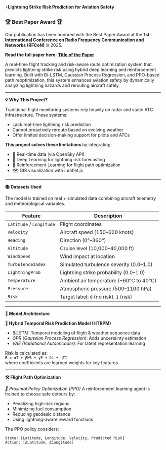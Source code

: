 ⚡**Lightning Strike Risk Prediction for Aviation Safety**

### 🏆 Best Paper Award 🏆

Our publication has been honored with the Best Paper Award at the **1st International Conference on Radio Frequency Communication and Networks (RFCoN)** in 2025.

**Read the full paper here:**
[**Title of the Paper**](https://ieeexplore.ieee.org/document/11085355)














A real-time flight tracking and risk-aware route optimization system that predicts lightning strike risk using hybrid deep learning and reinforcement learning. Built with Bi-LSTM, Gaussian Process Regression, and PPO-based path reoptimization, this system enhances aviation safety by dynamically analyzing lightning hazards and rerouting aircraft safely.

---

**💡 Why This Project?**

Traditional flight monitoring systems rely heavily on radar and static ATC infrastructure. These systems:
- Lack real-time lightning risk prediction
- Cannot proactively reroute based on evolving weather
- Offer limited decision-making support for pilots and ATCs

**This project solves these limitations** by integrating:
- 🔁 Real-time data (via OpenSky API)
- 🧠 Deep Learning for lightning risk forecasting
- 🧭 Reinforcement Learning for flight path optimization
- 🗺️ GIS visualization with Leaflet.js

---

**📚 Datasets Used**

The model is trained on real + simulated data combining aircraft telemetry and meteorological variables.

| Feature | Description |
|--------|-------------|
| `Latitude` / `Longitude` | Flight coordinates |
| `Velocity` | Aircraft speed (150–600 knots) |
| `Heading` | Direction (0°–360°) |
| `Altitude` | Cruise level (10,000–40,000 ft) |
| `WindSpeed` | Wind impact at location |
| `TurbulenceIndex` | Simulated turbulence severity (0.0–1.0) |
| `LightningProb` | Lightning strike probability (0.0–1.0) |
| `Temperature` | Ambient air temperature (−60°C to 40°C) |
| `Pressure` | Atmospheric pressure (500–1100 hPa) |
| `Risk` | Target label: `0` (no risk), `1` (risk) |

---

**🧠 Model Architecture**

**🔗 Hybrid Temporal Risk Prediction Model (HTRPM)**
- *BiLSTM*: Temporal modeling of flight & weather sequence data
- *GPR (Gaussian Process Regression)*: Adds uncertainty estimation
- *VAE (Variational Autoencoder)*: For latent representation learning

Risk is calculated as:  
`R = αT + βWS + γP + δL + ηTI`  
where coefficients are learned weights for key features.

---

**🛠️ Flight Path Optimization**

*🔄 Proximal Policy Optimization (PPO)*
A reinforcement learning agent is trained to choose safe detours by:
- Penalizing high-risk regions
- Minimizing fuel consumption
- Reducing geodesic distance
- Using lightning-aware reward functions

The PPO policy considers:
```text
State: [Latitude, Longitude, Velocity, Predicted Risk]
Action: [ΔLatitude, ΔLongitude]
